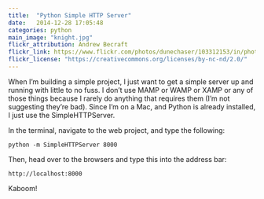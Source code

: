 ```yaml
---
title:  "Python Simple HTTP Server"
date:   2014-12-28 17:05:48
categories: python
main_image: "knight.jpg"
flickr_attribution: Andrew Becraft
flickr_link: https://www.flickr.com/photos/dunechaser/103312153/in/photolist-a8v72-pX2oF-4nbthP-7a2Up7-4XAGq3-9S9Rai-iG1qpv-S9LYs-4DMcmF-asWkQH-7DBGmA-9mLPZH-5r6oaB-dA7Sw8-5GGucN-5LXQkJ-purgS2-7f9dP6-w3gzq-no3t1m-jyBxzy-dfWvS3-5d1sVr-bAiZef-6MRqsg-6eG1mj-5EZRHb-5pU3oT-bygWSH-bVa71J-pJmaQG-6VEa4N-hcoPsn-bjukAY-6wi4y1-4xkD1r-bDpRan-5z4Nui-5nK5FY-4bn1Bv-9544tB-5qpSDx-9n2hWk-5aMBSw-o3u78f-955ydC-9aAUWt-6xhyge-8pgZEm-5qpSCZ
flickr_license: "https://creativecommons.org/licenses/by-nc-nd/2.0/"
---
```


When I’m building a simple project, I just want to get a simple server up and running with little to no fuss. I don’t use MAMP or WAMP or XAMP or any of those things because I rarely do anything that requires them (I’m not suggesting they’re bad). Since I’m on a Mac, and Python is already installed, I just use the SimpleHTTPServer.

In the terminal, navigate to the web project, and type the following:

`python -m SimpleHTTPServer 8000`

Then, head over to the browsers and type this into the address bar:

`http://localhost:8000`

Kaboom!
